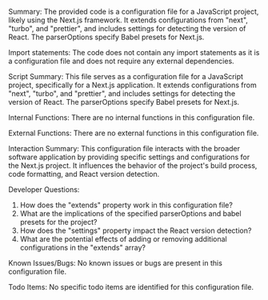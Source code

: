 Summary:
The provided code is a configuration file for a JavaScript project, likely using the Next.js framework. It extends configurations from "next", "turbo", and "prettier", and includes settings for detecting the version of React. The parserOptions specify Babel presets for Next.js.

Import statements:
The code does not contain any import statements as it is a configuration file and does not require any external dependencies.

Script Summary:
This file serves as a configuration file for a JavaScript project, specifically for a Next.js application. It extends configurations from "next", "turbo", and "prettier", and includes settings for detecting the version of React. The parserOptions specify Babel presets for Next.js.

Internal Functions:
There are no internal functions in this configuration file.

External Functions:
There are no external functions in this configuration file.

Interaction Summary:
This configuration file interacts with the broader software application by providing specific settings and configurations for the Next.js project. It influences the behavior of the project's build process, code formatting, and React version detection.

Developer Questions:
1. How does the "extends" property work in this configuration file?
2. What are the implications of the specified parserOptions and babel presets for the project?
3. How does the "settings" property impact the React version detection?
4. What are the potential effects of adding or removing additional configurations in the "extends" array?

Known Issues/Bugs:
No known issues or bugs are present in this configuration file.

Todo Items:
No specific todo items are identified for this configuration file.